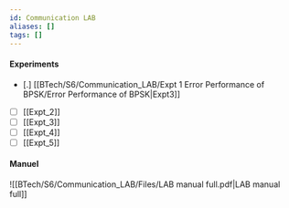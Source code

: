 ```yaml
---
id: Communication LAB
aliases: []
tags: []
---
```


#### Experiments
- [.] [[BTech/S6/Communication_LAB/Expt 1 Error Performance of BPSK/Error Performance of BPSK|Expt3]]
- [ ] [[Expt_2]]
- [ ] [[Expt_3]]
- [ ] [[Expt_4]]
- [ ] [[Expt_5]]

#### Manuel
![[BTech/S6/Communication_LAB/Files/LAB manual full.pdf|LAB manual full]]